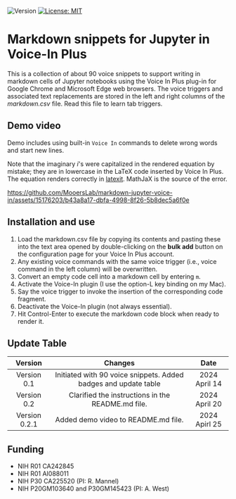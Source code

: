 ![Version](https://img.shields.io/static/v1?label=markdown-jupyter-voice-in&message=0.2.1&color=brightcolor)
[![License: MIT](https://img.shields.io/badge/License-MIT-blue.svg)](https://opensource.org/licenses/MIT)

# Markdown snippets for Jupyter in Voice-In Plus

This is a collection of about 90 voice snippets to support writing in markdown cells of Jupyter notebooks using the Voice In Plus plug-in for Google Chrome and Microsoft Edge web browsers.
The voice triggers and associated text replacements are stored in the left and right columns of the *markdown.csv* file.
Read this file to learn tab triggers.

## Demo video
Demo includes using built-in `Voice In` commands to delete wrong words and start new lines.

Note that the imaginary *i*'s were capitalized in the rendered equation by mistake; they are in lowercase in the LaTeX code inserted by Voice In Plus.
The equation renders correctly in [latexit](https://pierre.chachatelier.fr/latexit).
MathJaX is the source of the error.


https://github.com/MooersLab/markdown-jupyter-voice-in/assets/15176203/b43a8a17-dbfa-4998-8f26-5b8dec5a6f0e




## Installation and use

1. Load the markdown.csv file by copying its contents and pasting these into the text area opened by double-clicking on the **bulk add** button on the configuration page for your Voice In Plus account.
2. Any existing voice commands with the same voice trigger (i.e., voice command in the left column) will be overwritten.
3. Convert an empty code cell into a markdown cell by entering `m`.
4. Activate the Voice-In plugin (I use the option-L key binding on my Mac).
6. Say the voice trigger to invoke the insertion of the corresponding code fragment.
7. Deactivate the Voice-In plugin (not always essential).
8. Hit Control-Enter to execute the markdown code block when ready to render it.


## Update Table
|Version        | Changes                                                                                                                                    | Date                 |
|:-------------:|:------------------------------------------------------------------------------------------------------------------------------------------:|:--------------------:|
| Version 0.1   |  Initiated  with 90 voice snippets. Added badges and update table                                                                          | 2024 April 14        |
| Version 0.2   |  Clarified the instructions in the README.md file.                                                                                         | 2024 April 20        | 
| Version 0.2.1 | Added demo video to README.md file.                                                                                                        | 2024 Apirl 25        |
 
## Funding
- NIH R01 CA242845
- NIH R01 AI088011
- NIH P30 CA225520 (PI: R. Mannel)
- NIH P20GM103640 and P30GM145423 (PI: A. West)

